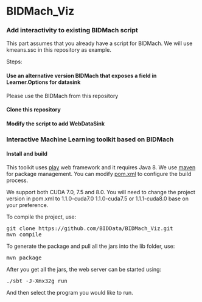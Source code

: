 # BIDMach_Viz

### Add interactivity to existing BIDMach script

This part assumes that you already have a script for BIDMach. We will use kmeans.ssc 
in this repository as example.

Steps:
#### Use an alternative version BIDMach that exposes a field in Learner.Options for datasink
Please use the BIDMach from this repository 

#### Clone this repository

#### Modify the script to add WebDataSink

### Interactive Machine Learning toolkit based on BIDMach

#### Install and build

This toolkit uses [play] web framework and it requires Java 8. We use [maven] for package management. You can modify [pom.xml] to configure the build process. 

We support both CUDA 7.0, 7.5 and 8.0. You will need to change the project version in pom.xml to 1.1.0-cuda7.0  1.1.0-cuda7.5 or 1.1.1-cuda8.0 base on your preference. 

To compile the project, use:
<pre>
git clone https://github.com/BIDData/BIDMach_Viz.git
mvn compile
</pre>

To generate the package and pull all the jars into the lib folder, use:
<pre>
mvn package
</pre>

After you get all the jars, the web server can be started using:
<pre>
./sbt -J-Xmx32g run
</pre>

And then select the program you would like to run.

[play]: https://www.playframework.com/
[maven]: https://maven.apache.org/
[pom.xml]: https://github.com/BIDData/BIDMach_Viz/blob/master/pom.xml







